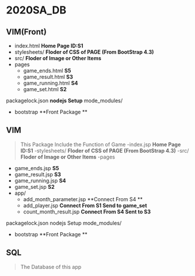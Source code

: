 # 2020SA_DB
## VIM(Front)

- index.html  **Home Page ID:S1**
- stylesheets/  **Floder of CSS of PAGE (From BootStrap 4.3)**
- src/  **Floder of Image or Other Items**
- pages
  -  game_ends.html **S5**
  -  game_result.html **S3**
  -  game_running.html **S4**
  -  game_set.html **S2**
  
packagelock.json  **nodejs Setup**
mode_modules/
  - bootstrap  **Front Package **

## VIM
>This Package Include the Function of Game
-index.jsp  **Home Page ID:S1**
-stylesheets/  **Floder of CSS of PAGE (From BootStrap 4.3)**
-src/  **Floder of Image or Other Items**
-pages
  - game_ends.jsp **S5**
  - game_result.jsp **S3**
  - game_running.jsp **S4**
  - game_set.jsp **S2**
  - app/
    - add_month_parameter.jsp **Connect From S4 **
    - add_player.jsp **Connect From S1 Send to game_set**
    - count_month_result.jsp **Connect From S4 Sent to S3**
  
packagelock.json  nodejs Setup
mode_modules/
  - bootstrap  **Front Package **
  
## SQL
>The Database of this app

